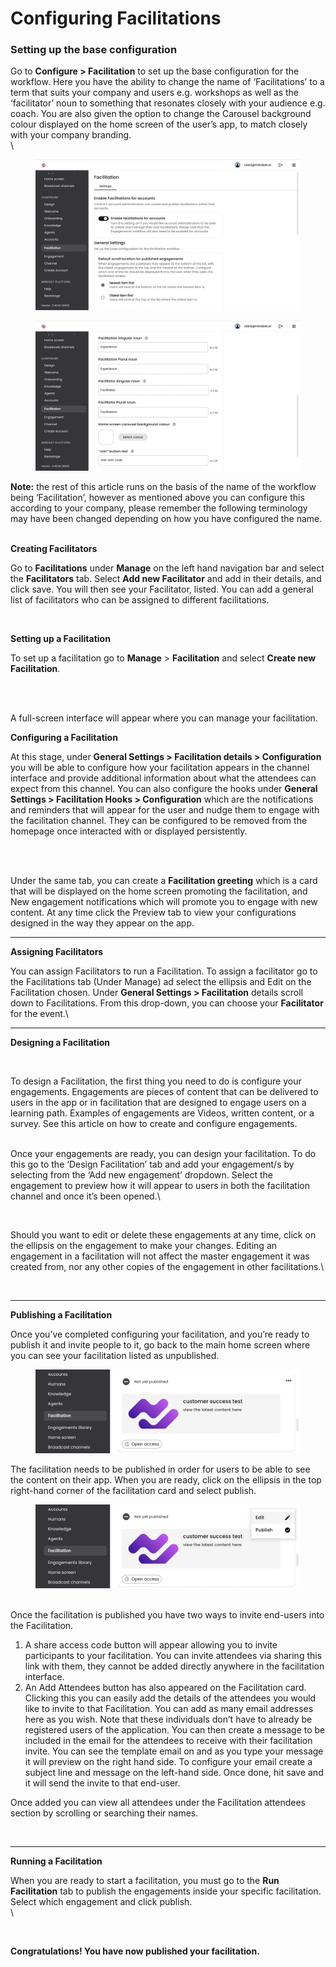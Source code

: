 # Configuring Facilitations

### Setting up the base configuration

Go to **Configure > Facilitation** to set up the base configuration for the workflow.  Here you have the ability to change the name of ‘Facilitations’ to a term that suits your company and users e.g. workshops as well as the ‘facilitator’ noun to something that resonates closely with your audience e.g. coach. You are also given the option to change the Carousel background colour displayed on the home screen of the user’s app, to match closely with your company branding.\
\


<figure><img src="../../../.gitbook/assets/Screenshot 2024-03-07 at 17.02.32.png" alt=""><figcaption></figcaption></figure>

<figure><img src="../../../.gitbook/assets/Screenshot 2024-03-07 at 17.07.49.png" alt=""><figcaption></figcaption></figure>



**Note:** the rest of this article runs on the basis of the name of the workflow being ‘Facilitation’, however as mentioned above you can configure this according to your company, please remember the following terminology may have been changed depending on how you have configured the name.

\
**Creating Facilitators**

Go to **Facilitations** under **Manage** on the left hand navigation bar and select the **Facilitators** tab. Select **Add new Facilitator** and add in their details, and click save. You will then see your Facilitator, listed. You can add a general list of facilitators who can be assigned to different facilitations.



<figure><img src="https://lh7-us.googleusercontent.com/llu_xkguKYZkdl3f-WRTq_ui8HiTJn4DtoSRBVbQRHfAzZI9JfXw_PPe7ynJWPxgtFo8cnDpvt6KnQYZqGNUEYPRofM-NrtvOLUlLIckUaobULYql201HxJFccQdgagYdxikMQHJrHGLJ7hwEZbAijA" alt=""><figcaption></figcaption></figure>

**Setting up a Facilitation**

To set up a facilitation go to **Manage** > **Facilitation** and select **Create new Facilitation**.&#x20;

<figure><img src="https://lh7-us.googleusercontent.com/WWzLGrR7bRBgBYeYOTIi7K4KqvITj0KW_TIrXGslmjKperKvqu5tQQfxWPKtyTYLwiKDbbmrt9yR84hAb7sazLwNx3T_GQ-9CFVwIucHAffy_MVv6VEj0vhDfT1oIHW0RKrX0RGIWJ5dF-ElTbBYnCU" alt=""><figcaption></figcaption></figure>

\
A full-screen interface will appear where you can manage your facilitation.



**Configuring a Facilitation**

At this stage, under **General Settings > Facilitation details > Configuration** you will be able to configure how your facilitation appears in the channel interface and provide additional information about what the attendees can expect from this channel. You can also configure the hooks under **General Settings > Facilitation Hooks > Configuration** which are the notifications and reminders that will appear for the user and nudge them to engage with the facilitation channel. They can be configured to be removed from the homepage once interacted with or displayed persistently.

<figure><img src="https://lh7-us.googleusercontent.com/qViSwqFJA-_eqb7Sy4uKVbBL6hNDNt3DVPExst7BY90iw949USm86OEwuMdCVVtBv_ncoew-e40xvfG7NKvVoNuRfsCVy4QfLNk_60Fq2XbekEKYBozjFaOOdJRg1Tkv1jnf_PF4SLDp-2DPGIafdsI" alt=""><figcaption></figcaption></figure>

\
Under the same tab, you can create a **Facilitation greeting** which is a card that will be displayed on the home screen promoting the facilitation, and New engagement notifications which will promote you to engage with new content. At any time click the Preview tab to view your configurations designed in the way they appear on the app.



***

**Assigning Facilitators**

You can assign Facilitators to run a Facilitation. To assign a facilitator go to the Facilitations tab (Under Manage) ad select the ellipsis and Edit on the Facilitation chosen. Under **General Settings > Facilitation** details scroll down to Facilitations. From this drop-down, you can choose your **Facilitator** for the event.\




***

**Designing a Facilitation**

<figure><img src="https://lh7-us.googleusercontent.com/mY3E-HOVcQ8xlaHn9w-BkE4WoSH89mPkrgAZN7af4eQPMbfbsRKyF9TKcKflTRhSX5civhv7Y3bH3M1q3S20r12ZLIDBlYyGCy99bow5yIfWS5RQv__TJfQBDPA4y3Z_iLbXNff4HTxpGv1F0eF4Yig" alt=""><figcaption></figcaption></figure>



To design a Facilitation, the first thing you need to do is configure your engagements. Engagements are pieces of content that can be delivered to users in the app or in facilitation that are designed to engage users on a learning path. Examples of engagements are Videos, written content, or a survey. See this article on how to create and configure engagements.

\
Once your engagements are ready, you can design your facilitation. To do this go to the ‘Design Facilitation’ tab and add your engagement/s by selecting from the ‘Add new engagement’ dropdown. Select the engagement to preview how it will appear to users in both the facilitation channel and once it’s been opened.\


<figure><img src="https://lh7-us.googleusercontent.com/W5xGcui6AHoP07mF-aOHV0hONojglMki4RhXU40oveUHk-l8L2Ph-kbsaeClvsALCFGgnMeRtHvtzFiMc1nLh67DZHuo6IOQEWb9KZukOtfkMEfIdA2w-xP3gdrYuuPQaG-5Q_QWyUXZ1erkRydDWbE" alt=""><figcaption></figcaption></figure>

Should you want to edit or delete these engagements at any time, click on the ellipsis on the engagement to make your changes. Editing an engagement in a facilitation will not affect the master engagement it was created from, nor any other copies of the engagement in other facilitations.\


<figure><img src="https://lh7-us.googleusercontent.com/muXpjWlAw-njscnBx_kXrhnc2b6ZBb9cbslFmdErAwE-Gx2Drn1Ve_TfazVlv2_YM-235B-YyLjRp-ZvL2A0pqGKOu5FlNsIgfFmPYFnppN4OORoM7G05PWTaGMw8TjDC2cXmfo11Za1nx_zXqbgBG8" alt=""><figcaption></figcaption></figure>



***

**Publishing a Facilitation**

Once you’ve completed configuring your facilitation, and you’re ready to publish it and invite people to it,  go back to the main home screen where you can see your facilitation listed as unpublished.&#x20;

<figure><img src="../../../.gitbook/assets/Screenshot 2024-03-07 at 17.11.23.png" alt=""><figcaption></figcaption></figure>

The facilitation needs to be published in order for users to be able to see the content on their app. When you are ready, click on the ellipsis in the top right-hand corner of the facilitation card and select publish.

<figure><img src="../../../.gitbook/assets/Screenshot 2024-03-07 at 17.12.09.png" alt=""><figcaption></figcaption></figure>

\
Once the facilitation is published you have two ways to invite end-users into the Facilitation.&#x20;

1. A share access code button will appear allowing you to invite participants to your facilitation. You can invite attendees via sharing this link with them, they cannot be added directly anywhere in the facilitation interface.&#x20;
2. An Add Attendees button has also appeared on the Facilitation card. Clicking this you can easily add the details of the attendees you would like to invite to that Facilitation. You can add as many email addresses here as you wish. Note that these individuals don’t have to already be registered users of the application. You can then create a message to be included in the email for the attendees to receive with their facilitation invite. You can see the template email on and as you type your message it will preview on the right hand side. To configure your email create a subject line and message on the left-hand side. Once done, hit save and it will send the invite to that end-user.

Once added you can view all attendees under the Facilitation attendees section by scrolling or searching their names.



<figure><img src="https://lh7-us.googleusercontent.com/TYBCp3Ewqpp6rDJx8aHvgToSvZdLBC4OaSDVJgXK8g-N-fEgTgocdumuUeZKUGB7_zqBUu4DyOPrfuZH3N1SbJ55n-t1fS-HZoYWsJ5ZuzQB_S94Lij3jioy-m29lhClhqGcgAweV1XkcKMO8Hr9YXY" alt=""><figcaption></figcaption></figure>



***

**Running a Facilitation**

When you are ready to start a facilitation, you must go to the **Run Facilitation** tab to publish the engagements inside your specific facilitation. Select which engagement and click publish.\
\


<figure><img src="https://lh7-us.googleusercontent.com/0NPtJOFk-jU9pXVJIqeKw_FC1gax39L5eOvpobH_8DTc_iv3WwiTkPbt5kvOmhi_v-eZpapHhk6DU_5vxJeW_oHZoRoVBve9jOmto686oStBYdo8mbTV9KgBiEILHzp1clXzVwDu1OWL5Bp3ewe9xoM" alt=""><figcaption></figcaption></figure>

**Congratulations! You have now published your facilitation.**

